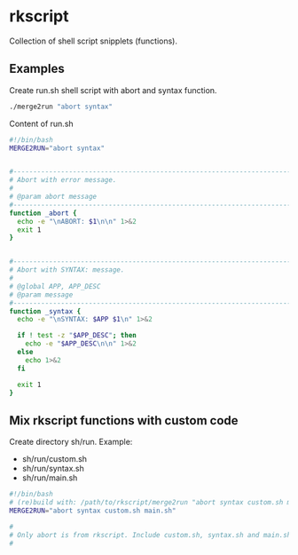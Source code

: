 # rkscript
Collection of shell script snipplets (functions).

## Examples

Create run.sh shell script with abort and syntax function.

```sh
./merge2run "abort syntax"
```

Content of run.sh

```sh
#!/bin/bash
MERGE2RUN="abort syntax"


#------------------------------------------------------------------------------
# Abort with error message.
#
# @param abort message
#------------------------------------------------------------------------------
function _abort {
  echo -e "\nABORT: $1\n\n" 1>&2
  exit 1
}


#------------------------------------------------------------------------------
# Abort with SYNTAX: message.
#
# @global APP, APP_DESC
# @param message
#------------------------------------------------------------------------------
function _syntax {
  echo -e "\nSYNTAX: $APP $1\n" 1>&2

  if ! test -z "$APP_DESC"; then
    echo -e "$APP_DESC\n\n" 1>&2
  else
    echo 1>&2
  fi

  exit 1
}
```

## Mix rkscript functions with custom code

Create directory sh/run. Example:

* sh/run/custom.sh
* sh/run/syntax.sh
* sh/run/main.sh

```sh
#!/bin/bash
# (re)build with: /path/to/rkscript/merge2run "abort syntax custom.sh main.sh"
MERGE2RUN="abort syntax custom.sh main.sh"

#
# Only abort is from rkscript. Include custom.sh, syntax.sh and main.sh from sh/run/. 
#

```
